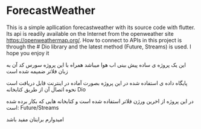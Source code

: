 # ForecastWeather
This is a simple apllication forecastweather with its source code with flutter.
Its api is readily available on the Internet from the openweather site https://openweathermap.org/.
How to connect to APIs in this project is through the # Dio library and the latest method (Future, Streams) is used.
I hope you enjoy it


این یک پروژه ی ساده پیش بینی اب هوا میباشد همراه با این پروژه سورس کد آن به زبان فلاتر ضمیمه شده است 
 

پایگاه داده ی استفاده شده در این پروژه بصورت آماده در اینترنت قابل دریافت است نحوه اتصال آن از طریق کتابخانه Dio 


در این پروژه از اخرین ورژن فلاتر استفاده شده است و  کتابخانه هایی که بکار برده شده است: Future/Streams

امیدوارم برایتان مفید باشد

